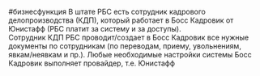 #бизнесфункция 
В штате РБС есть сотрудник кадрового делопроизводства (КДП), который работает в Босс Кадровик от Юнистафф (РБС платит за систему и за доступы).  
Сотрудник КДП РБС проводит/создает в Босс Кадровик все нужные документы по сотрудникам (по переводам, приему, увольнениям, явкам/неявкам и пр.). Любые необходимые настройки системы Босс Кадровик выполняет провайдер, т.е. Юнистафф